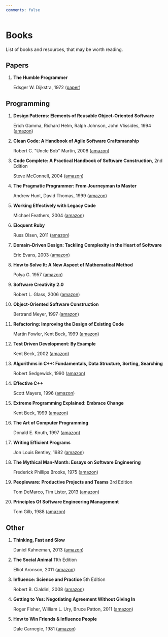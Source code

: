 ```yaml
---
comments: false
---
```


# Books

List of books and resources, that may be worth reading.

## Papers

1.  **The Humble Programmer**

    Edsger W. Dijkstra, 1972 ([paper](http://dl.acm.org/citation.cfm?id=361591))

## Programming

1.  **Design Patterns: Elements of Reusable Object-Oriented Software**

    Erich Gamma, Richard Helm, Ralph Johnson, John Vlissides, 1994 ([amazon](http://www.amazon.com/Design-Patterns-Elements-Reusable-Object-Oriented/dp/0201633612))

1.  **Clean Code: A Handbook of Agile Software Craftsmanship**

    Robert C. "Uncle Bob" Martin, 2008 ([amazon](http://www.amazon.com/Clean-Code-Handbook-Software-Craftsmanship/dp/0132350882))

1.  **Code Complete: A Practical Handbook of Software Construction**, 2nd Edition

    Steve McConnell, 2004 ([amazon](http://www.amazon.com/Code-Complete-Practical-Handbook-Construction/dp/0735619670))

1.  **The Pragmatic Programmer: From Journeyman to Master**

    Andrew Hunt, David Thomas, 1999 ([amazon](http://www.amazon.com/Pragmatic-Programmer-Journeyman-Master/dp/020161622X))

1.  **Working Effectively with Legacy Code**

    Michael Feathers, 2004 ([amazon](http://www.amazon.com/Working-Effectively-Legacy-Michael-Feathers/dp/0131177052))

1.  **Eloquent Ruby**

    Russ Olsen, 2011 ([amazon](http://www.amazon.com/Eloquent-Ruby-Addison-Wesley-Professional/dp/0321584104))

1.  **Domain-Driven Design: Tackling Complexity in the Heart of Software**

    Eric Evans, 2003 ([amazon](http://www.amazon.com/Domain-Driven-Design-Tackling-Complexity-Software/dp/0321125215))

1.  **How to Solve It: A New Aspect of Mathematical Method**

    Polya G. 1957 ([amazon](http://www.amazon.com/How-Solve-Mathematical-Princeton-Science/dp/069116407X))

1.  **Software Creativity 2.0**

    Robert L. Glass, 2006 ([amazon](http://www.amazon.com/Software-Creativity-2-0-Robert-Glass/dp/0977213315))

1.  **Object-Oriented Software Construction**

    Bertrand Meyer, 1997 ([amazon](http://www.amazon.com/Object-Oriented-Software-Construction-Book-CD-ROM/dp/0136291554))

1.  **Refactoring: Improving the Design of Existing Code**

    Martin Fowler, Kent Beck, 1999 ([amazon](http://www.amazon.com/Refactoring-Improving-Design-Existing-Code/dp/0201485672))

1.  **Test Driven Development: By Example**

    Kent Beck, 2002 ([amazon](http://www.amazon.com/Test-Driven-Development-Kent-Beck/dp/0321146530))

1.  **Algorithms in C++: Fundamentals, Data Structure, Sorting, Searching**

    Robert Sedgewick, 1990 ([amazon](http://www.amazon.com/Algorithms-Parts-1-4-Fundamentals-Structure/dp/0201350882))

1.  **Effective C++**

    Scott Mayers, 1996 ([amazon](http://www.amazon.com/Effective-Specific-Improve-Programs-Designs/dp/0321334876))

1.  **Extreme Programming Explained: Embrace Change**

    Kent Beck, 1999 ([amazon](http://www.amazon.com/Extreme-Programming-Explained-Embrace-Change/dp/0321278658))

1.  **The Art of Computer Programming**

    Donald E. Knuth, 1997 ([amazon](http://www.amazon.com/Computer-Programming-Volumes-1-4A-Boxed/dp/0321751043))

1.  **Writing Efficient Programs**

    Jon Louis Bentley, 1982 ([amazon](http://www.amazon.com/Writing-Efficient-Programs-Prentice-Hall-Software/dp/013970244X))

1.  **The Mythical Man-Month: Essays on Software Engineering**

    Frederick Phillips Brooks, 1975 ([amazon](http://www.amazon.com/Mythical-Man-Month-Essays-Software-Engineering/dp/0201006502))

1.  **Peopleware: Productive Projects and Teams** 3rd Edition

    Tom DeMarco, Tim Lister, 2013 ([amazon](http://www.amazon.com/Peopleware-Productive-Projects-Teams-3rd/dp/0321934113))

1.  **Principles Of Software Engineering Management**

    Tom Gilb, 1988 ([amazon](http://www.amazon.com/Principles-Software-Engineering-Management-Gilb/dp/0201192462))

## Other

1.  **Thinking, Fast and Slow**

    Daniel Kahneman, 2013 ([amazon](http://www.amazon.com/Thinking-Fast-Slow-Daniel-Kahneman/dp/0374533555))

1.  **The Social Animal** 11th Edition

    Elliot Aronson, 2011 ([amazon](http://www.amazon.com/Social-Animal-Elliot-Aronson/dp/1429233419))

1.  **Influence: Science and Practice** 5th Edition

    Robert B. Cialdini, 2008 ([amazon](http://www.amazon.com/Influence-Practice-Robert-B-Cialdini/dp/0205609996))

1.  **Getting to Yes: Negotiating Agreement Without Giving In**

    Roger Fisher, William L. Ury, Bruce Patton, 2011 ([amazon](http://www.amazon.com/Getting-Yes-Negotiating-Agreement-Without/dp/0143118757))

1.  **How to Win Friends & Influence People**

    Dale Carnegie, 1981 ([amazon](http://www.amazon.com/How-Win-Friends-Influence-People/dp/0671027034))

